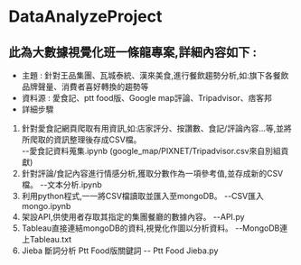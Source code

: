# DataAnalyzeProject
## 此為大數據視覺化班一條龍專案,詳細內容如下 : 
- 主題 : 針對王品集團、瓦城泰統、漢來美食,進行餐飲趨勢分析,如:旗下各餐飲品牌聲量、消費者喜好轉換的趨勢等
- 資料源 : 愛食記、ptt food版、Google map評論、Tripadvisor、痞客邦
- 詳細步驟
1. 針對愛食記網頁爬取有用資訊,如:店家評分、按讚數、食記/評論內容...等,並將所爬取的資訊整理後存成CSV檔。       
   --愛食記資料蒐集.ipynb  (google_map/PIXNET/Tripadvisor.csv來自別組貢獻)
2. 針對評論/食記內容進行情感分析,獲取分數作為一項參考值,並存成新的CSV檔。    --文本分析.ipynb
3. 利用python程式,一一將CSV檔讀取並匯入至mongoDB。    --CSV匯入mongo.ipynb
4. 架設API,供使用者存取其指定的集團餐廳的數據內容。    --API.py
5. Tableau直接連結mongoDB的資料,視覺化作圖以分析資料。    --MongoDB連上Tableau.txt
6. Jieba 斷詞分析 Ptt Food版關鍵詞       -- Ptt Food Jieba.py
